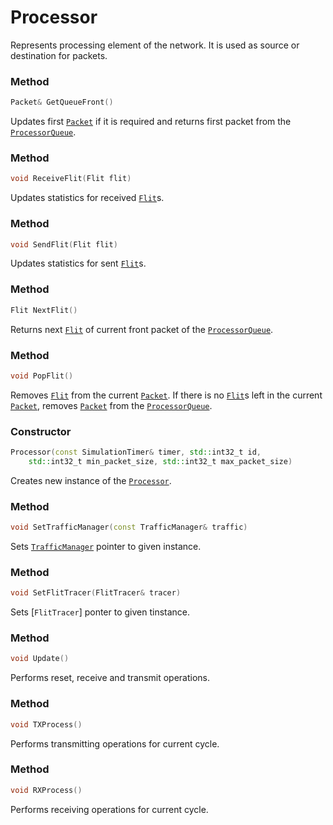 # Processor

Represents processing element of the network. It is used as source or destination for packets.

### Method
```c++
Packet& GetQueueFront()
```
Updates first 
[```Packet```](/developer_manual/class_description/data/packet.md) 
if it is required and returns first packet from the 
[```ProcessorQueue```](processor_queue.md). 

### Method
```c++
void ReceiveFlit(Flit flit)
```
Updates statistics for received [```Flit```](/developer_manual/class_description/data/flit.md)s.

### Method
```c++
void SendFlit(Flit flit)
```
Updates statistics for sent [```Flit```](/developer_manual/class_description/data/flit.md)s.

### Method
```c++
Flit NextFlit()
```
Returns next [```Flit```](/developer_manual/class_description/data/flit.md) of current front packet of the [```ProcessorQueue```](processor_queue.md).

### Method
```c++
void PopFlit()
```
Removes 
[```Flit```](/developer_manual/class_description/data/flit.md) 
from the current 
[```Packet```](/developer_manual/class_description/data/packet.md). 
If there is no 
[```Flit```](/developer_manual/class_description/data/flit.md)s 
left in the current [```Packet```](/developer_manual/class_description/data/packet.md), 
removes [```Packet```](/developer_manual/class_description/data/packet.md) from the [```ProcessorQueue```](processor_queue.md).

### Constructor
```c++
Processor(const SimulationTimer& timer, std::int32_t id,
	std::int32_t min_packet_size, std::int32_t max_packet_size)
```
Creates new instance of the [```Processor```](processor.md).

### Method
```c++
void SetTrafficManager(const TrafficManager& traffic)
```
Sets [```TrafficManager```](/developer_manual/class_description/configuration/traffic_manager.md) pointer to given instance.

### Method
```c++
void SetFlitTracer(FlitTracer& tracer)
```
Sets [```FlitTracer```] ponter to given tinstance.

### Method
```c++
void Update()
```
Performs reset, receive and transmit operations.

### Method
```c++
void TXProcess()
```
Performs transmitting operations for current cycle.

### Method
```c++
void RXProcess()
```
Performs receiving operations for current cycle.
